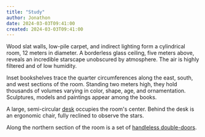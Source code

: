 ```yaml
---
title: "Study"
author: Jonathon
date: 2024-03-03T09:41:00
created: 2024-03-03T09:41:00
---
```


Wood slat walls, low-pile carpet, and indirect lighting form a cylindrical room, 12 meters in diameter.
A borderless glass ceiling, five meters above, reveals an incredible starscape unobscured by atmosphere.
The air is highly filtered and of low humidity.

Inset bookshelves trace the quarter circumferences along the east, south, and west sections of the room.
Standing two meters high, they hold thousands of volumes varying in color, shape, age, and ornamentation.
Sculptures, models and paintings appear among the books.

A large, semi-circular [desk](/) occupies the room's center.
Behind the desk is an ergonomic chair, fully reclined to observe the stars.

Along the northern section of the room is a set of [handleless double-doors](../lounge).